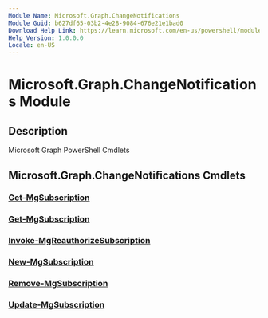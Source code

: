 ```yaml
---
Module Name: Microsoft.Graph.ChangeNotifications
Module Guid: b627df65-03b2-4e28-9084-676e21e1bad0
Download Help Link: https://learn.microsoft.com/en-us/powershell/module/microsoft.graph.changenotifications/?view=graph-powershell-1.0
Help Version: 1.0.0.0
Locale: en-US
---
```


# Microsoft.Graph.ChangeNotifications Module
## Description
Microsoft Graph PowerShell Cmdlets

## Microsoft.Graph.ChangeNotifications Cmdlets
### [Get-MgSubscription](Get-MgSubscription.md)

### [Get-MgSubscription](Get-MgSubscription.md)

### [Invoke-MgReauthorizeSubscription](Invoke-MgReauthorizeSubscription.md)

### [New-MgSubscription](New-MgSubscription.md)

### [Remove-MgSubscription](Remove-MgSubscription.md)

### [Update-MgSubscription](Update-MgSubscription.md)




















